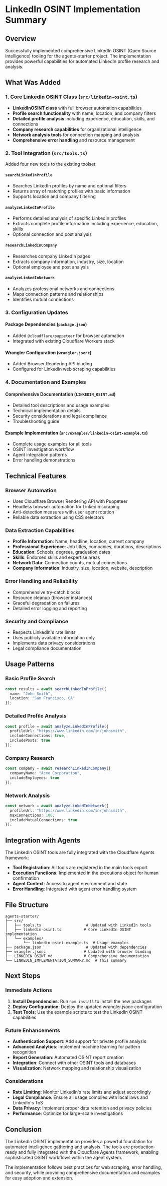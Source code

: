 # LinkedIn OSINT Implementation Summary

## Overview
Successfully implemented comprehensive LinkedIn OSINT (Open Source Intelligence) tooling for the agents-starter project. The implementation provides powerful capabilities for automated LinkedIn profile research and analysis.

## What Was Added

### 1. Core LinkedIn OSINT Class (`src/linkedin-osint.ts`)
- **LinkedInOSINT class** with full browser automation capabilities
- **Profile search functionality** with name, location, and company filters
- **Detailed profile analysis** including experience, education, skills, and connections
- **Company research capabilities** for organizational intelligence
- **Network analysis tools** for connection mapping and analysis
- **Comprehensive error handling** and resource management

### 2. Tool Integration (`src/tools.ts`)
Added four new tools to the existing toolset:

#### `searchLinkedInProfile`
- Searches LinkedIn profiles by name and optional filters
- Returns array of matching profiles with basic information
- Supports location and company filtering

#### `analyzeLinkedInProfile`
- Performs detailed analysis of specific LinkedIn profiles
- Extracts complete profile information including experience, education, skills
- Optional connection and post analysis

#### `researchLinkedInCompany`
- Researches company LinkedIn pages
- Extracts company information, industry, size, location
- Optional employee and post analysis

#### `analyzeLinkedInNetwork`
- Analyzes professional networks and connections
- Maps connection patterns and relationships
- Identifies mutual connections

### 3. Configuration Updates

#### Package Dependencies (`package.json`)
- Added `@cloudflare/puppeteer` for browser automation
- Integrated with existing Cloudflare Workers stack

#### Wrangler Configuration (`wrangler.jsonc`)
- Added Browser Rendering API binding
- Configured for LinkedIn web scraping capabilities

### 4. Documentation and Examples

#### Comprehensive Documentation (`LINKEDIN_OSINT.md`)
- Detailed tool descriptions and usage examples
- Technical implementation details
- Security considerations and legal compliance
- Troubleshooting guide

#### Example Implementation (`src/examples/linkedin-osint-example.ts`)
- Complete usage examples for all tools
- OSINT investigation workflow
- Agent integration patterns
- Error handling demonstrations

## Technical Features

### Browser Automation
- Uses Cloudflare Browser Rendering API with Puppeteer
- Headless browser automation for LinkedIn scraping
- Anti-detection measures with user agent rotation
- Reliable data extraction using CSS selectors

### Data Extraction Capabilities
- **Profile Information**: Name, headline, location, current company
- **Professional Experience**: Job titles, companies, durations, descriptions
- **Education**: Schools, degrees, graduation dates
- **Skills**: Endorsed skills and expertise areas
- **Network Data**: Connection counts, mutual connections
- **Company Information**: Industry, size, location, website, description

### Error Handling and Reliability
- Comprehensive try-catch blocks
- Resource cleanup (browser instances)
- Graceful degradation on failures
- Detailed error logging and reporting

### Security and Compliance
- Respects LinkedIn's rate limits
- Uses publicly available information only
- Implements data privacy considerations
- Legal compliance documentation

## Usage Patterns

### Basic Profile Search
```typescript
const results = await searchLinkedInProfile({
  name: "John Smith",
  location: "San Francisco, CA"
});
```

### Detailed Profile Analysis
```typescript
const profile = await analyzeLinkedInProfile({
  profileUrl: "https://www.linkedin.com/in/johnsmith",
  includeConnections: true,
  includePosts: true
});
```

### Company Research
```typescript
const company = await researchLinkedInCompany({
  companyName: "Acme Corporation",
  includeEmployees: true
});
```

### Network Analysis
```typescript
const network = await analyzeLinkedInNetwork({
  profileUrl: "https://www.linkedin.com/in/johnsmith",
  maxConnections: 100,
  includeMutualConnections: true
});
```

## Integration with Agents

The LinkedIn OSINT tools are fully integrated with the Cloudflare Agents framework:

- **Tool Registration**: All tools are registered in the main tools export
- **Execution Functions**: Implemented in the executions object for human confirmation
- **Agent Context**: Access to agent environment and state
- **Error Handling**: Integrated with agent error handling system

## File Structure
```
agents-starter/
├── src/
│   ├── tools.ts                    # Updated with LinkedIn tools
│   ├── linkedin-osint.ts          # Core LinkedIn OSINT implementation
│   └── examples/
│       └── linkedin-osint-example.ts  # Usage examples
├── package.json                    # Updated with dependencies
├── wrangler.jsonc                 # Updated with browser binding
├── LINKEDIN_OSINT.md              # Comprehensive documentation
└── LINKEDIN_IMPLEMENTATION_SUMMARY.md  # This summary
```

## Next Steps

### Immediate Actions
1. **Install Dependencies**: Run `npm install` to install the new packages
2. **Deploy Configuration**: Deploy the updated wrangler.jsonc configuration
3. **Test Tools**: Use the example scripts to test the LinkedIn OSINT capabilities

### Future Enhancements
- **Authentication Support**: Add support for private profile analysis
- **Advanced Analytics**: Implement machine learning for pattern recognition
- **Report Generation**: Automated OSINT report creation
- **Integration**: Connect with other OSINT tools and databases
- **Visualization**: Network mapping and relationship visualization

### Considerations
- **Rate Limiting**: Monitor LinkedIn's rate limits and adjust accordingly
- **Legal Compliance**: Ensure all usage complies with local laws and LinkedIn's ToS
- **Data Privacy**: Implement proper data retention and privacy policies
- **Performance**: Optimize for large-scale investigations

## Conclusion

The LinkedIn OSINT implementation provides a powerful foundation for automated intelligence gathering and analysis. The tools are production-ready and fully integrated with the Cloudflare Agents framework, enabling sophisticated OSINT workflows within the agent system.

The implementation follows best practices for web scraping, error handling, and security, while providing comprehensive documentation and examples for easy adoption and extension.
